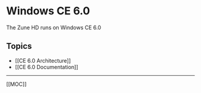 # Windows CE 6.0
The Zune HD runs on Windows CE 6.0

## Topics
- [[CE 6.0 Architecture]]
- [[CE 6.0 Documentation]]


---
[[MOC]]